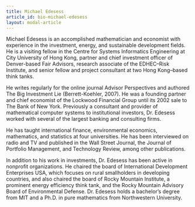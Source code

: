```yaml
---
title: Michael Edesess
article_id: bio-michael-edesess
layout: modal-article
---
```

Michael Edesess is an accomplished mathematician and economist with experience in the investment,
energy, and sustainable development fields. He is a visiting fellow in the Centre for Systems
Informatics Engineering at City University of Hong Kong, partner and chief investment officer of
Denver-based Fair Advisors, research associate of the EDHEC–Risk Institute, and senior fellow and
project consultant at two Hong Kong–based think tanks.

He writes regularly for the online journal Advisor Perspectives and authored The Big Investment Lie
(Berrett-Koehler, 2007). He was a founding partner and chief economist of the Lockwood Financial
Group until its 2002 sale to The Bank of New York. Previously a consultant and provider of
mathematical computer systems to institutional investors, Dr. Edesess worked with several of the
largest banking and consulting firms.

He has taught international finance, environmental economics, mathematics, and statistics at four
universities. He has been interviewed on radio and TV and published in the Wall Street Journal, the
Journal of Portfolio Management, and Technology Review, among other publications.

In addition to his work in investments, Dr. Edesess has been active in nonprofit organizations. He
chaired the board of International Development Enterprises USA, which focuses on rural smallholders
in developing countries, and also chaired the board of Rocky Mountain Institute, a prominent energy
efficiency think tank, and the Rocky Mountain Advisory Board of Environmental Defense. Dr. Edesess
holds a bachelor’s degree from MIT and a Ph.D. in pure mathematics from Northwestern University.

